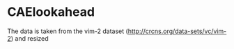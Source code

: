 # CAElookahead
The data is taken from the vim-2 dataset (http://crcns.org/data-sets/vc/vim-2) and resized
